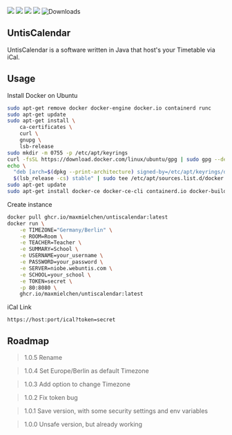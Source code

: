![](https://img.shields.io/github/license/maxmielchen/UntisCalendar?style=flat-square)
![](https://img.shields.io/github/repo-size/maxmielchen/UntisCalendar?style=flat-square)
![](https://img.shields.io/github/actions/workflow/status/maxmielchen/UntisCalendar/docker-image.yml?style=flat-square)
![](https://img.shields.io/github/actions/workflow/status/maxmielchen/UntisCalendar/docker-publish.yml?label=publish&style=flat-square)
![Downloads](https://img.shields.io/github/downloads/maxmielchen/UntisCalendar/total?style=flat-square)

## UntisCalendar
UntisCalendar is a software written in Java that host's your Timetable via iCal.

## Usage

Install Docker on Ubuntu
```Bash
sudo apt-get remove docker docker-engine docker.io containerd runc
sudo apt-get update
sudo apt-get install \
    ca-certificates \
    curl \
    gnupg \
    lsb-release
sudo mkdir -m 0755 -p /etc/apt/keyrings
curl -fsSL https://download.docker.com/linux/ubuntu/gpg | sudo gpg --dearmor -o /etc/apt/keyrings/docker.gpg
echo \
  "deb [arch=$(dpkg --print-architecture) signed-by=/etc/apt/keyrings/docker.gpg] https://download.docker.com/linux/ubuntu \
  $(lsb_release -cs) stable" | sudo tee /etc/apt/sources.list.d/docker.list > /dev/null
sudo apt-get update
sudo apt-get install docker-ce docker-ce-cli containerd.io docker-buildx-plugin docker-compose-plugin
```



Create instance
```Bash
docker pull ghcr.io/maxmielchen/untiscalendar:latest
docker run \
    -e TIMEZONE="Germany/Berlin" \
    -e ROOM=Room \
    -e TEACHER=Teacher \
    -e SUMMARY=School \
    -e USERNAME=your_username \
    -e PASSWORD=your_password \
    -e SERVER=niobe.webuntis.com \
    -e SCHOOL=your_school \
    -e TOKEN=secret \
    -p 80:8080 \
    ghcr.io/maxmielchen/untiscalendar:latest
```

iCal Link
```http
https://host:port/ical?token=secret
```

## Roadmap
> 1.0.5 Rename

> 1.0.4 Set Europe/Berlin as default Timezone

> 1.0.3 Add option to change Timezone

> 1.0.2 Fix token bug

> 1.0.1 Save version, with some security settings and env variables

> 1.0.0 Unsafe version, but already working

